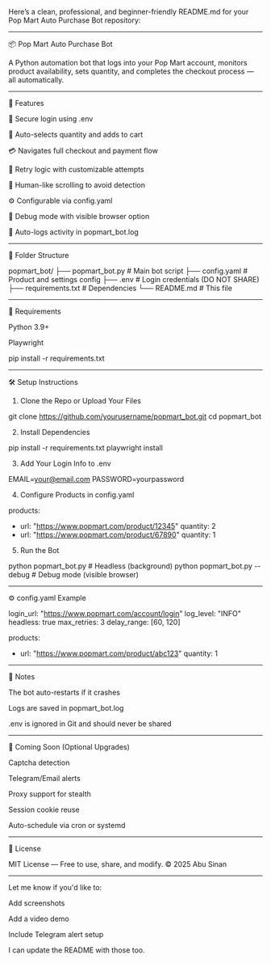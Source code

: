 Here’s a clean, professional, and beginner-friendly README.md for your Pop Mart Auto Purchase Bot repository:


---

📦 Pop Mart Auto Purchase Bot

A Python automation bot that logs into your Pop Mart account, monitors product availability, sets quantity, and completes the checkout process — all automatically.


---

🚀 Features

🔐 Secure login using .env

🛒 Auto-selects quantity and adds to cart

💳 Navigates full checkout and payment flow

🔁 Retry logic with customizable attempts

🧠 Human-like scrolling to avoid detection

⚙️ Configurable via config.yaml

🧪 Debug mode with visible browser option

📂 Auto-logs activity in popmart_bot.log



---

📁 Folder Structure

popmart_bot/
├── popmart_bot.py         # Main bot script
├── config.yaml            # Product and settings config
├── .env                   # Login credentials (DO NOT SHARE)
├── requirements.txt       # Dependencies
└── README.md              # This file


---

🧪 Requirements

Python 3.9+

Playwright

pip install -r requirements.txt



---

🛠️ Setup Instructions

1. Clone the Repo or Upload Your Files

git clone https://github.com/yourusername/popmart_bot.git
cd popmart_bot

2. Install Dependencies

pip install -r requirements.txt
playwright install

3. Add Your Login Info to .env

EMAIL=your@email.com
PASSWORD=yourpassword

4. Configure Products in config.yaml

products:
  - url: "https://www.popmart.com/product/12345"
    quantity: 2
  - url: "https://www.popmart.com/product/67890"
    quantity: 1

5. Run the Bot

python popmart_bot.py         # Headless (background)
python popmart_bot.py --debug # Debug mode (visible browser)


---

⚙️ config.yaml Example

login_url: "https://www.popmart.com/account/login"
log_level: "INFO"
headless: true
max_retries: 3
delay_range: [60, 120]

products:
  - url: "https://www.popmart.com/product/abc123"
    quantity: 1


---

📜 Notes

The bot auto-restarts if it crashes

Logs are saved in popmart_bot.log

.env is ignored in Git and should never be shared



---

🧠 Coming Soon (Optional Upgrades)

Captcha detection

Telegram/Email alerts

Proxy support for stealth

Session cookie reuse

Auto-schedule via cron or systemd



---

📄 License

MIT License — Free to use, share, and modify.
© 2025 Abu Sinan


---

Let me know if you'd like to:

Add screenshots

Add a video demo

Include Telegram alert setup


I can update the README with those too.

